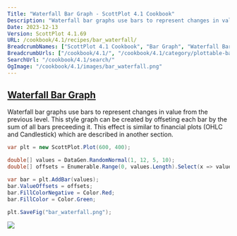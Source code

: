 ```yaml
---
Title: "Waterfall Bar Graph - ScottPlot 4.1 Cookbook"
Description: "Waterfall bar graphs use bars to represent changes in value from the previous level. This style graph can be created by offseting each bar by the sum of all bars preceeding it. This effect is similar to financial plots (OHLC and Candlestick) which are described in another section."
Date: 2023-12-13
Version: ScottPlot 4.1.69
URL: /cookbook/4.1/recipes/bar_waterfall/
BreadcrumbNames: ["ScottPlot 4.1 Cookbook", "Bar Graph", "Waterfall Bar Graph"]
BreadcrumbUrls: ["/cookbook/4.1/", "/cookbook/4.1/category/plottable-bar-graph", "/cookbook/4.1/recipes/bar_waterfall/"]
SearchUrl: "/cookbook/4.1/search/"
OgImage: "/cookbook/4.1/images/bar_waterfall.png"
---
```


<h2><a id='waterfall-bar-graph' href='/cookbook/4.1/recipes/bar_waterfall/'>Waterfall Bar Graph</a></h2>

Waterfall bar graphs use bars to represent changes in value from the previous level. This style graph can be created by offseting each bar by the sum of all bars preceeding it. This effect is similar to financial plots (OHLC and Candlestick) which are described in another section.

```cs
var plt = new ScottPlot.Plot(600, 400);

double[] values = DataGen.RandomNormal(1, 12, 5, 10);
double[] offsets = Enumerable.Range(0, values.Length).Select(x => values.Take(x).Sum()).ToArray();

var bar = plt.AddBar(values);
bar.ValueOffsets = offsets;
bar.FillColorNegative = Color.Red;
bar.FillColor = Color.Green;

plt.SaveFig("bar_waterfall.png");
```

<img src='../../images/bar_waterfall.png' class='d-block mx-auto my-5' />


